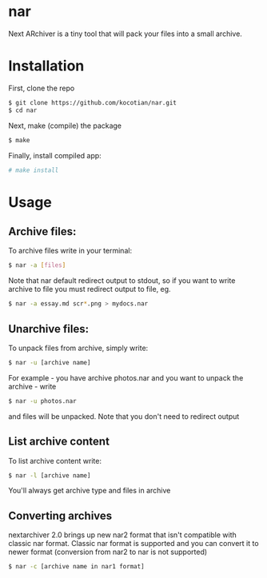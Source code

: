 # nar
Next ARchiver is a tiny tool that will pack your files into a small archive.

# Installation
First, clone the repo
```bash
$ git clone https://github.com/kocotian/nar.git
$ cd nar
```
Next, make (compile) the package
```bash
$ make
```
Finally, install compiled app:
```bash
# make install
```

# Usage
## Archive files:
To archive files write in your terminal:
```bash
$ nar -a [files]
```
Note that nar default redirect output to stdout, so if you want to write archive to file you must redirect output to file, eg.
```bash
$ nar -a essay.md scr*.png > mydocs.nar
```
## Unarchive files:
To unpack files from archive, simply write:
```bash
$ nar -u [archive name]
```
For example - you have archive photos.nar and you want to unpack the archive - write
```bash
$ nar -u photos.nar
```
and files will be unpacked. Note that you don't need to redirect output

## List archive content
To list archive content write:
```bash
$ nar -l [archive name]
```
You'll always get archive type and files in archive

## Converting archives
nextarchiver 2.0 brings up new nar2 format that isn't compatible with classic nar format. Classic nar format is supported and you can convert it to newer format (conversion from nar2 to nar is not supported)
```bash
$ nar -c [archive name in nar1 format]
```
